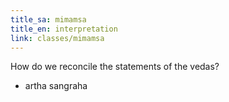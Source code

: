 ```yaml
---
title_sa: mimamsa
title_en: interpretation
link: classes/mimamsa
---
```


How do we reconcile the statements of the vedas?

- artha sangraha
